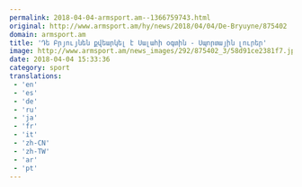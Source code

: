```yaml
---
permalink: 2018-04-04-armsport.am--1366759743.html
original: http://www.armsport.am/hy/news/2018/04/04/De-Bryuyne/875402
domain: armsport.am
title: 'Դե Բրյույնեն քվեարկել է Սալահի օգտին - Սպորտային լուրեր'
image: http://www.armsport.am/news_images/292/875402_3/58d91ce2381f7.jpg
date: 2018-04-04 15:33:36
category: sport
translations: 
 - 'en'
 - 'es'
 - 'de'
 - 'ru'
 - 'ja'
 - 'fr'
 - 'it'
 - 'zh-CN'
 - 'zh-TW'
 - 'ar'
 - 'pt'
---
```


